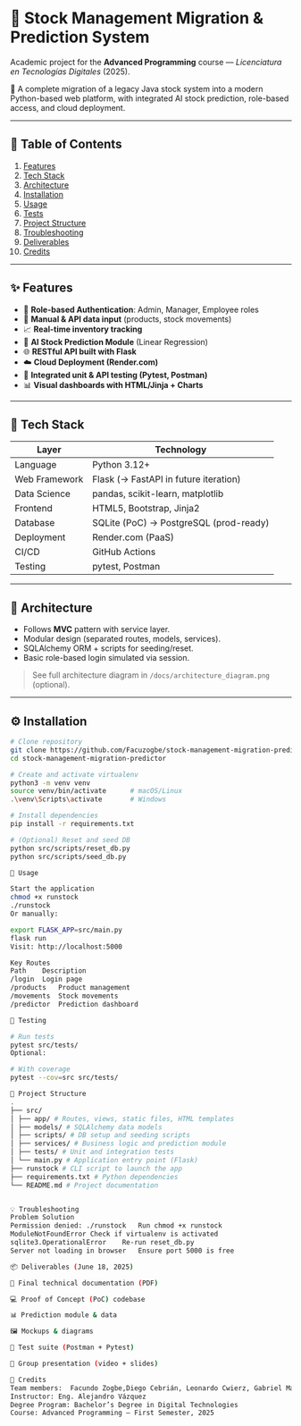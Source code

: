 # 🧠 Stock Management Migration & Prediction System

Academic project for the **Advanced Programming** course — *Licenciatura en Tecnologías Digitales* (2025).

🚀 A complete migration of a legacy Java stock system into a modern Python-based web platform, with integrated AI stock prediction, role-based access, and cloud deployment.

---

## 📑 Table of Contents

1. [Features](#features)
2. [Tech Stack](#tech-stack)
3. [Architecture](#architecture)
4. [Installation](#installation)
5. [Usage](#usage)
6. [Tests](#tests)
7. [Project Structure](#project-structure)
8. [Troubleshooting](#troubleshooting)
9. [Deliverables](#deliverables)
10. [Credits](#credits)

---

## ✨ Features

- 🔐 **Role-based Authentication**: Admin, Manager, Employee roles
- 🧾 **Manual & API data input** (products, stock movements)
- 📈 **Real-time inventory tracking**
- 🤖 **AI Stock Prediction Module** (Linear Regression)
- 🌐 **RESTful API built with Flask**
- ☁️ **Cloud Deployment (Render.com)**
- 🧪 **Integrated unit & API testing (Pytest, Postman)**
- 📊 **Visual dashboards with HTML/Jinja + Charts**


---

## 🔧 Tech Stack

| Layer            | Technology                             |
|------------------|-----------------------------------------|
| Language         | Python 3.12+                            |
| Web Framework    | Flask (→ FastAPI in future iteration)   |
| Data Science     | pandas, scikit-learn, matplotlib         |
| Frontend         | HTML5, Bootstrap, Jinja2                |
| Database         | SQLite (PoC) → PostgreSQL (prod-ready) |
| Deployment       | Render.com (PaaS)                       |
| CI/CD            | GitHub Actions                          |
| Testing          | pytest, Postman                         |

---

## 🧱 Architecture

- Follows **MVC** pattern with service layer.
- Modular design (separated routes, models, services).
- SQLAlchemy ORM + scripts for seeding/reset.
- Basic role-based login simulated via session.

> See full architecture diagram in `/docs/architecture_diagram.png` (optional).

---

## ⚙️ Installation

```bash
# Clone repository
git clone https://github.com/Facuzogbe/stock-management-migration-predictor.git
cd stock-management-migration-predictor

# Create and activate virtualenv
python3 -m venv venv
source venv/bin/activate      # macOS/Linux
.\venv\Scripts\activate       # Windows

# Install dependencies
pip install -r requirements.txt

# (Optional) Reset and seed DB
python src/scripts/reset_db.py
python src/scripts/seed_db.py

🚀 Usage

Start the application
chmod +x runstock
./runstock
Or manually:

export FLASK_APP=src/main.py
flask run
Visit: http://localhost:5000

Key Routes
Path	Description
/login	Login page
/products	Product management
/movements	Stock movements
/predictor	Prediction dashboard

🧪 Testing

# Run tests
pytest src/tests/
Optional:

# With coverage
pytest --cov=src src/tests/

📁 Project Structure
.
├── src/
│ ├── app/ # Routes, views, static files, HTML templates
│ ├── models/ # SQLAlchemy data models
│ ├── scripts/ # DB setup and seeding scripts
│ ├── services/ # Business logic and prediction module
│ ├── tests/ # Unit and integration tests
│ └── main.py # Application entry point (Flask)
├── runstock # CLI script to launch the app
├── requirements.txt # Python dependencies
└── README.md # Project documentation


💡 Troubleshooting
Problem	Solution
Permission denied: ./runstock	Run chmod +x runstock
ModuleNotFoundError	Check if virtualenv is activated
sqlite3.OperationalError	Re-run reset_db.py
Server not loading in browser	Ensure port 5000 is free

📦 Deliverables (June 18, 2025)

📄 Final technical documentation (PDF)

💻 Proof of Concept (PoC) codebase

📊 Prediction module & data

🖼️ Mockups & diagrams

🧪 Test suite (Postman + Pytest)

🎥 Group presentation (video + slides)

👥 Credits
Team members:  Facundo Zogbe,Diego Cebrián, Leonardo Cwierz, Gabriel Martin Oldani, Marcelo Martínez.
Instructor: Eng. Alejandro Vázquez
Degree Program: Bachelor’s Degree in Digital Technologies
Course: Advanced Programming – First Semester, 2025

